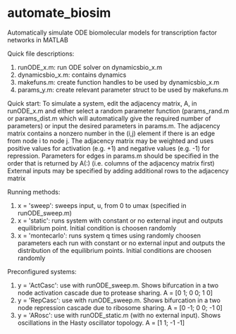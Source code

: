 # automate_biosim
Automatically simulate ODE biomolecular models for transcription factor networks in MATLAB

Quick file descriptions:
1) runODE_x.m: run ODE solver on dynamicsbio_x.m
2) dynamicsbio_x.m: contains dynamics
3) makefuns.m: create function handles to be used by dynamicsbio_x.m
4) params_y.m: create relevant parameter struct to be used by makefuns.m

Quick start:
To simulate a system, edit the adjacency matrix, A, in runODE_x.m and either select a random parameter function (params_rand.m or params_dist.m which will automatically give the required number of parameters) or input the desired parameters in params.m. 
The adjacency matrix contains a nonzero number in the (i,j) element if there is an edge from node i to node j. The adjacency matrix may be weighted and uses positive values for activation (e.g. +1) and negative values (e.g. -1) for repression.
Parameters for edges in params.m should be specified in the order that is returned by A(:) (i.e. columns of the adjacency matrix first)
External inputs may be specified by adding additional rows to the adjacency matrix

Running methods:
1) x = 'sweep': sweeps input, u, from 0 to umax (specified in runODE_sweep.m)
2) x = 'static': runs system with constant or no external input and outputs equilibrium point. Initial condition is choosen randomly
3) x = 'montecarlo': runs system q times using randomly choosen parameters each run with constant or no external input and outputs the distribution of the equilibrium points. Initial conditions are choosen randomly

Preconfigured systems:
1) y = 'ActCasc': use with runODE_sweep.m. Shows bifurcation in a two node activation cascade due to protease sharing. A = [0 1; 0 0; 1 0]
2) y = 'RepCasc': use with runODE_sweep.m. Shows bifurcation in a two node repression cascade due to ribosome sharing. A = [0 -1; 0 0; -1 0]
3) y = 'ARosc': use with runODE_static.m (with no external input). Shows oscillations in the Hasty oscillator topology. A = [1 1; -1 -1]
